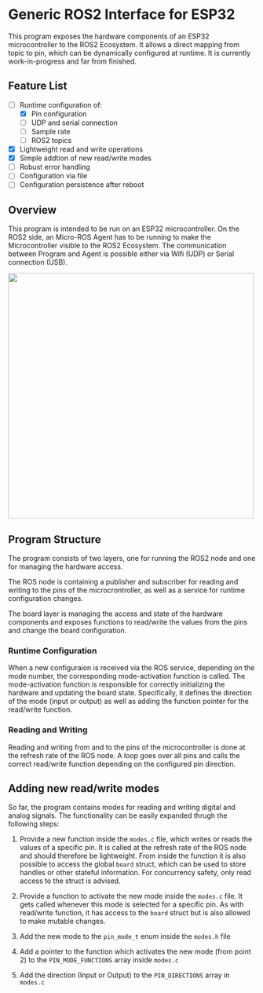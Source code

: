 # Generic ROS2 Interface for ESP32

This program exposes the hardware components of an ESP32 microcontroller to the ROS2 Ecosystem.
It allows a direct mapping from topic to pin, which can be dynamically configured at runtime.
It is currently work-in-progress and far from finished.

## Feature List

- [ ] Runtime configuration of:
    - [x] Pin configuration
    - [ ] UDP and serial connection 
    - [ ] Sample rate
    - [ ] ROS2 topics
- [x] Lightweight read and write operations
- [x] Simple addtion of new read/write modes
- [ ] Robust error handling
- [ ] Configuration via file
- [ ] Configuration persistence after reboot

## Overview

This program is intended to be run on an ESP32 microcontroller.
On the ROS2 side, an Micro-ROS Agent has to be running to make the Microcontroller visible to the ROS2 Ecosystem.
The communication between Program and Agent is possible either via Wifi (UDP) or Serial connection (USB).

<img src="https://drive.google.com/uc?export=view&id=19eBBOYYDD7vcoYiBOruf9suX36mbpyZK" height="500">

## Program Structure

The program consists of two layers, one for running the ROS2 node and one for managing the hardware access.

The ROS node is containing a publisher and subscriber for reading and writing to the pins of the microcrontroller, as well as a service for runtime configuration changes.

The board layer is managing the access and state of the hardware components and exposes functions to read/write the values from the pins and change the board configuration.

### Runtime Configuration

When a new configuraion is received via the ROS service, depending on the mode number, the corresponding mode-activation function is called.
The mode-activation function is responsible for correctly initializing the hardware and updating the board state.
Specifically, it defines the direction of the mode (input or output) as well as adding the function pointer for the read/write function.

### Reading and Writing

Reading and writing from and to the pins of the microcontroller is done at the refresh rate of the ROS node.
A loop goes over all pins and calls the correct read/write function depending on the configured pin direction.

## Adding new read/write modes

So far, the program contains modes for reading and writing digital and analog signals.
The functionality can be easily expanded thrugh the following steps:

1. Provide a new function inside the `modes.c` file, which writes or reads the values of a specific pin. 
It is called at the refresh rate of the ROS node and should therefore be lightweight.
From inside the function it is also possible to access the global `board` struct, which can be used to store handles or other stateful information.
For concurrency safety, only read access to the struct is advised.

2. Provide a function to activate the new mode inside the `modes.c` file. 
It gets called whenever this mode is selected for a specific pin. 
As with read/write function, it has access to the `board` struct but is also allowed to make mutable changes.

3. Add the new mode to the `pin_mode_t` enum inside the `modes.h` file

4. Add a pointer to the function which activates the new mode (from point 2) to the `PIN_MODE_FUNCTIONS` array inside `modes.c`

5. Add the direction (Input or Output) to the `PIN_DIRECTIONS` array in `modes.c`





